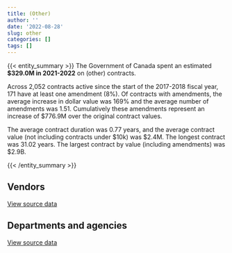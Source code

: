 ```yaml
---
title: (Other)
author: ''
date: '2022-08-28'
slug: other
categories: []
tags: []
---
```


<script src="/rmarkdown-libs/htmlwidgets/htmlwidgets.js"></script>
<link href="/rmarkdown-libs/datatables-css/datatables-crosstalk.css" rel="stylesheet" />
<script src="/rmarkdown-libs/datatables-binding/datatables.js"></script>
<script src="/rmarkdown-libs/jquery/jquery-3.6.0.min.js"></script>
<link href="/rmarkdown-libs/dt-core-bootstrap/css/dataTables.bootstrap.min.css" rel="stylesheet" />
<link href="/rmarkdown-libs/dt-core-bootstrap/css/dataTables.bootstrap.extra.css" rel="stylesheet" />
<script src="/rmarkdown-libs/dt-core-bootstrap/js/jquery.dataTables.min.js"></script>
<script src="/rmarkdown-libs/dt-core-bootstrap/js/dataTables.bootstrap.min.js"></script>
<link href="/rmarkdown-libs/crosstalk/css/crosstalk.min.css" rel="stylesheet" />
<script src="/rmarkdown-libs/crosstalk/js/crosstalk.min.js"></script>
<script src="/rmarkdown-libs/htmlwidgets/htmlwidgets.js"></script>
<link href="/rmarkdown-libs/datatables-css/datatables-crosstalk.css" rel="stylesheet" />
<script src="/rmarkdown-libs/datatables-binding/datatables.js"></script>
<script src="/rmarkdown-libs/jquery/jquery-3.6.0.min.js"></script>
<link href="/rmarkdown-libs/dt-core-bootstrap/css/dataTables.bootstrap.min.css" rel="stylesheet" />
<link href="/rmarkdown-libs/dt-core-bootstrap/css/dataTables.bootstrap.extra.css" rel="stylesheet" />
<script src="/rmarkdown-libs/dt-core-bootstrap/js/jquery.dataTables.min.js"></script>
<script src="/rmarkdown-libs/dt-core-bootstrap/js/dataTables.bootstrap.min.js"></script>
<link href="/rmarkdown-libs/crosstalk/css/crosstalk.min.css" rel="stylesheet" />
<script src="/rmarkdown-libs/crosstalk/js/crosstalk.min.js"></script>

{{< entity_summary >}}
The Government of Canada spent an estimated **\$329.0M in 2021-2022** on (other) contracts.

Across 2,052 contracts active since the start of the 2017-2018 fiscal year, 171 have at least one amendment (8%). Of contracts with amendments, the average increase in dollar value was 169% and the average number of amendments was 1.51. Cumulatively these amendments represent an increase of \$776.9M over the original contract values.

The average contract duration was 0.77 years, and the average contract value (not including contracts under \$10k) was \$2.4M. The longest contract was 31.02 years. The largest contract by value (including amendments) was \$2.9B.

{{< /entity_summary >}}

## Vendors

<div id="htmlwidget-1" style="width:100%;height:auto;" class="datatables html-widget"></div>
<script type="application/json" data-for="htmlwidget-1">{"x":{"style":"bootstrap","filter":"none","vertical":false,"data":[["<a href=\"/vendors/73719_newfoundland_labrador/\">73719 NEWFOUNDLAND LABRADOR<\/a>","<a href=\"/vendors/9168516_canada/\">9168516 CANADA<\/a>","<a href=\"/vendors/aeg_fuels/\">AEG FUELS<\/a>","<a href=\"/vendors/alinea_international/\">ALINEA INTERNATIONAL<\/a>","<a href=\"/vendors/amex_bank_of_canada/\">AMEX BANK OF CANADA<\/a>","<a href=\"/vendors/ansys_canada/\">ANSYS CANADA<\/a>","<a href=\"/vendors/aon_reed_stenhouse/\">AON REED STENHOUSE<\/a>","<a href=\"/vendors/brs_innovations/\">BRS INNOVATIONS<\/a>","<a href=\"/vendors/cache_computer_consulting/\">CACHE COMPUTER CONSULTING<\/a>","<a href=\"/vendors/campbell_scientific_canada/\">CAMPBELL SCIENTIFIC CANADA<\/a>","<a href=\"/vendors/canadian_bureau_for_international_education/\">CANADIAN BUREAU FOR INTERNATIONAL EDUCATION<\/a>","<a href=\"/vendors/cansel_survey_equipment/\">CANSEL SURVEY EQUIPMENT<\/a>","<a href=\"/vendors/cgi/\">CGI<\/a>","<a href=\"/vendors/concept_controls/\">CONCEPT CONTROLS<\/a>","<a href=\"/vendors/consortium_transtec_et_service/\">CONSORTIUM TRANSTEC ET SERVICE<\/a>","<a href=\"/vendors/convergint_technologies/\">CONVERGINT TECHNOLOGIES<\/a>","<a href=\"/vendors/cowatersogema/\">COWATERSOGEMA<\/a>","<a href=\"/vendors/dalhousie_university/\">DALHOUSIE UNIVERSITY<\/a>","<a href=\"/vendors/delco_automation/\">DELCO AUTOMATION<\/a>","<a href=\"/vendors/dnr_consulting_group/\">DNR CONSULTING GROUP<\/a>","<a href=\"/vendors/dst_consulting_engineers/\">DST CONSULTING ENGINEERS<\/a>","<a href=\"/vendors/eclipsys_solutions/\">ECLIPSYS SOLUTIONS<\/a>","<a href=\"/vendors/empowered_networks/\">EMPOWERED NETWORKS<\/a>","<a href=\"/vendors/esbe_scientific_industries/\">ESBE SCIENTIFIC INDUSTRIES<\/a>","<a href=\"/vendors/ference_company_consulting/\">FERENCE COMPANY CONSULTING<\/a>","<a href=\"/vendors/floyd_s_construction/\">FLOYD S CONSTRUCTION<\/a>","<a href=\"/vendors/forrester_research/\">FORRESTER RESEARCH<\/a>","<a href=\"/vendors/fugro_geosurveys/\">FUGRO GEOSURVEYS<\/a>","<a href=\"/vendors/gc_strategies/\">GC STRATEGIES<\/a>","<a href=\"/vendors/global_knowledge/\">GLOBAL KNOWLEDGE<\/a>","<a href=\"/vendors/great_slave_helicopters/\">GREAT SLAVE HELICOPTERS<\/a>","<a href=\"/vendors/hewlett_packard/\">HEWLETT PACKARD<\/a>","<a href=\"/vendors/hoskin_scientific/\">HOSKIN SCIENTIFIC<\/a>","<a href=\"/vendors/insa/\">INSA<\/a>","<a href=\"/vendors/institut_national_d_optique/\">INSTITUT NATIONAL D OPTIQUE<\/a>","<a href=\"/vendors/j_l_richards_associates/\">J L RICHARDS ASSOCIATES<\/a>","<a href=\"/vendors/jankel_tactical_systems/\">JANKEL TACTICAL SYSTEMS<\/a>","<a href=\"/vendors/jim_pattison_industries/\">JIM PATTISON INDUSTRIES<\/a>","<a href=\"/vendors/kenn_borek_air/\">KENN BOREK AIR<\/a>","<a href=\"/vendors/macdonald_dettwiler_and_associates/\">MACDONALD DETTWILER AND ASSOCIATES<\/a>","<a href=\"/vendors/maplesoft_consulting/\">MAPLESOFT CONSULTING<\/a>","<a href=\"/vendors/mcafee_international/\">MCAFEE INTERNATIONAL<\/a>","<a href=\"/vendors/mercury_marine/\">MERCURY MARINE<\/a>","<a href=\"/vendors/ministry_of_finance/\">MINISTRY OF FINANCE<\/a>","<a href=\"/vendors/mitsubishi_motor_sales/\">MITSUBISHI MOTOR SALES<\/a>","<a href=\"/vendors/nav_canada/\">NAV CANADA<\/a>","<a href=\"/vendors/navpoint_consulting_group/\">NAVPOINT CONSULTING GROUP<\/a>","<a href=\"/vendors/northern_construction/\">NORTHERN CONSTRUCTION<\/a>","<a href=\"/vendors/omnitech_electronics/\">OMNITECH ELECTRONICS<\/a>","<a href=\"/vendors/pattison_sign_group/\">PATTISON SIGN GROUP<\/a>","<a href=\"/vendors/pcl_constructors/\">PCL CONSTRUCTORS<\/a>","<a href=\"/vendors/phaselock_systems_international/\">PHASELOCK SYSTEMS INTERNATIONAL<\/a>","<a href=\"/vendors/purelogic/\">PURELOGIC<\/a>","<a href=\"/vendors/radiation_solutions/\">RADIATION SOLUTIONS<\/a>","<a href=\"/vendors/rapiscan_systems/\">RAPISCAN SYSTEMS<\/a>","<a href=\"/vendors/rhea/\">RHEA<\/a>","<a href=\"/vendors/softsim_technologies/\">SOFTSIM TECHNOLOGIES<\/a>","<a href=\"/vendors/subaru_canada/\">SUBARU CANADA<\/a>","<a href=\"/vendors/symcor/\">SYMCOR<\/a>","<a href=\"/vendors/systems_for_research/\">SYSTEMS FOR RESEARCH<\/a>","<a href=\"/vendors/testforce_systems/\">TESTFORCE SYSTEMS<\/a>","<a href=\"/vendors/the_mathworks/\">THE MATHWORKS<\/a>","<a href=\"/vendors/university_of_british_columbia/\">UNIVERSITY OF BRITISH COLUMBIA<\/a>","<a href=\"/vendors/university_of_calgary/\">UNIVERSITY OF CALGARY<\/a>","<a href=\"/vendors/university_of_new_brunswick/\">UNIVERSITY OF NEW BRUNSWICK<\/a>","<a href=\"/vendors/university_of_ottawa/\">UNIVERSITY OF OTTAWA<\/a>","<a href=\"/vendors/university_of_saskatchewan/\">UNIVERSITY OF SASKATCHEWAN<\/a>","<a href=\"/vendors/university_of_waterloo/\">UNIVERSITY OF WATERLOO<\/a>","<a href=\"/vendors/vaisala_canada/\">VAISALA CANADA<\/a>","<a href=\"/vendors/valcom_consulting/\">VALCOM CONSULTING<\/a>","<a href=\"/vendors/waters/\">WATERS<\/a>","<a href=\"/vendors/world_fuel_services/\">WORLD FUEL SERVICES<\/a>","<a href=\"/vendors/world_university_consortium/\">WORLD UNIVERSITY CONSORTIUM<\/a>","<a href=\"/vendors/world_university_service_of_canada/\">WORLD UNIVERSITY SERVICE OF CANADA<\/a>"],[295619.42,null,null,null,3097732.88,6856.44,1428352.95,null,14616.55,null,null,null,3469711.09,null,2635494.68,null,6157371.09,null,null,272887.53,null,132162.37,405180.39,null,null,1862.03,374052,null,null,null,null,12172.1,10141.52,null,null,null,null,null,null,null,5543948.02,1331181.36,null,72742.4,null,147804.21,null,null,null,null,363888608.47,null,null,41948.99,1259870.28,132567.62,null,null,null,null,null,null,131250,667145.97,null,98760.64,361147.76,null,null,435506.63,29715.52,1549647.42,2859178.36,1498258.21],[null,null,49023,49169.72,3106219.82,27594.67,1197740.86,543562.27,null,null,null,64268.44,3479217.15,null,2642715.21,null,6676448.23,null,null,null,9169.08,null,null,null,46486.92,null,null,1272976.99,null,null,null,null,19119.9,null,null,24973,11675.11,null,40342.47,22648.85,4547428.93,null,null,17743.16,null,166450.28,null,34155,null,null,364885563.56,11881.95,null,null,1263321.98,null,null,null,null,null,41018.44,10628.08,120750,413148.61,null,188140.96,362137.2,28418.25,39382.93,436699.8,null,208617.62,2867011.72,1502363.02],[null,null,56403.16,67217.04,3097732.88,null,2216042.96,1469631.34,null,10912.8,1441262.41,null,2034296.37,null,2635494.68,null,6658206.57,null,null,null,52292.39,null,null,19776.3,317818.76,null,null,null,872579.96,27572,null,null,null,173448.06,null,36131.75,null,null,null,13916.1,3058001.45,null,null,12916.8,null,165995.5,null,null,811148.63,null,241371306.31,null,null,24995.6,1259870.28,null,150762.08,27429.15,4646011.25,null,null,2932.54,40303.2,null,null,null,null,null,102400.14,218349.9,null,null,2859178.36,1498258.21],[null,27511.45,342461.22,2855110.56,3097732.88,null,537656.37,1469631.34,null,null,2768740.94,null,null,55483.12,2635494.68,202218.34,6658206.57,31570,165194.54,null,52292.39,null,null,18249.39,1467.63,null,null,null,3062420.04,null,219700.95,null,46491.64,39712.01,61362.42,49155,null,143411.18,null,9708.9,965538.63,null,78561,null,105906.29,null,327312.4,null,null,357942.15,241034720.32,null,9398.38,null,1259870.28,null,555840,null,5047006.26,48878.3,null,15209.42,39913.28,11300,7158.5,null,null,null,102400.14,null,null,null,2859178.36,1498258.21]],"container":"<table class=\"table table-striped table-hover row-border order-column display\">\n  <thead>\n    <tr>\n      <th>Vendor<\/th>\n      <th>2018-2019<\/th>\n      <th>2019-2020<\/th>\n      <th>2020-2021<\/th>\n      <th>2021-2022<\/th>\n    <\/tr>\n  <\/thead>\n<\/table>","options":{"order":[[4,"desc"]],"pageLength":10,"autoWidth":true,"columnDefs":[{"targets":1,"render":"function(data, type, row, meta) {\n    return type !== 'display' ? data : DTWidget.formatCurrency(data, \"$\", 2, 3, \",\", \".\", true, null);\n  }"},{"targets":2,"render":"function(data, type, row, meta) {\n    return type !== 'display' ? data : DTWidget.formatCurrency(data, \"$\", 2, 3, \",\", \".\", true, null);\n  }"},{"targets":3,"render":"function(data, type, row, meta) {\n    return type !== 'display' ? data : DTWidget.formatCurrency(data, \"$\", 2, 3, \",\", \".\", true, null);\n  }"},{"targets":4,"render":"function(data, type, row, meta) {\n    return type !== 'display' ? data : DTWidget.formatCurrency(data, \"$\", 2, 3, \",\", \".\", true, null);\n  }"},{"width":"16%","targets":[1,2,3,4]},{"className":"dt-right","targets":[1,2,3,4]}],"orderClasses":false}},"evals":["options.columnDefs.0.render","options.columnDefs.1.render","options.columnDefs.2.render","options.columnDefs.3.render"],"jsHooks":[]}</script>
<p class="text-right">
<a href="https://github.com/GoC-Spending/contracts-data/tree/main/data/out/categories/0_other/summary_by_fiscal_year_by_vendor.csv" class="source-data-link btn btn-link">View source data</a>
</p>

## Departments and agencies

<div id="htmlwidget-2" style="width:100%;height:auto;" class="datatables html-widget"></div>
<script type="application/json" data-for="htmlwidget-2">{"x":{"style":"bootstrap","filter":"none","vertical":false,"data":[["<a href=\"/departments/aafc-aac/\">Agriculture and Agri-Food Canada<\/a>","<a href=\"/departments/aandc-aadnc/\">Crown-Indigenous Relations and Northern Affairs Canada<\/a>","<a href=\"/departments/cannor/\">Canadian Northern Economic Development Agency<\/a>","<a href=\"/departments/cbsa-asfc/\">Canada Border Services Agency<\/a>","<a href=\"/departments/ced-dec/\">Canada Economic Development for Quebec Regions<\/a>","<a href=\"/departments/cer-rec/\">Canada Energy Regulator<\/a>","<a href=\"/departments/cfia-acia/\">Canadian Food Inspection Agency<\/a>","<a href=\"/departments/cnsc-ccsn/\">Canadian Nuclear Safety Commission<\/a>","<a href=\"/departments/csa-asc/\">Canadian Space Agency<\/a>","<a href=\"/departments/dfatd-maecd/\">Global Affairs Canada<\/a>","<a href=\"/departments/dfo-mpo/\">Fisheries and Oceans Canada<\/a>","<a href=\"/departments/dnd-mdn/\">National Defence<\/a>","<a href=\"/departments/ec/\">Environment and Climate Change Canada<\/a>","<a href=\"/departments/esdc-edsc/\">Employment and Social Development Canada<\/a>","<a href=\"/departments/hc-sc/\">Health Canada<\/a>","<a href=\"/departments/isc-sac/\">Indigenous Services Canada<\/a>","<a href=\"/departments/jus/\">Department of Justice Canada<\/a>","<a href=\"/departments/nrcan-rncan/\">Natural Resources Canada<\/a>","<a href=\"/departments/oag-bvg/\">Office of the Auditor General of Canada<\/a>","<a href=\"/departments/pc/\">Parks Canada<\/a>","<a href=\"/departments/pco-bcp/\">Privy Council Office<\/a>","<a href=\"/departments/phac-aspc/\">Public Health Agency of Canada<\/a>","<a href=\"/departments/ppsc-sppc/\">Public Prosecution Service of Canada<\/a>","<a href=\"/departments/pwgsc-tpsgc/\">Public Services and Procurement Canada<\/a>","<a href=\"/departments/rcmp-grc/\">Royal Canadian Mounted Police<\/a>","<a href=\"/departments/ssc-spc/\">Shared Services Canada<\/a>","<a href=\"/departments/tbs-sct/\">Treasury Board of Canada Secretariat<\/a>","<a href=\"/departments/tc/\">Transport Canada<\/a>"],[80270.87,0,null,9344848.39,52385.87,694539.87,624897,98760.64,1268234.86,22592908.49,1062378.08,6194224.05,13469.57,null,152291.66,10163.9,0,6985297.32,null,343099,42345.32,319158.81,null,370769346.18,894704.21,61288435.32,4555.3,51295.41],[207576.27,0,null,9509231.31,null,391148.6,null,168124.12,1264999.97,23014208.1,6010200.87,3457440.08,1014.62,271538.54,132409.57,12156.82,34422.38,4918289.34,18645,336483.16,null,262970.36,null,370698615.94,623142.04,41857522.14,null,17223.27],[11399.11,null,null,13952789.79,null,11534.5,10447.5,null,985521.89,28998937.07,5888052.07,1820249.84,null,73180.39,136527.47,85226.35,0,4870185.57,null,66067.21,null,128954.81,null,251700214.53,284325.5,20664729.31,null,744594.81],[120921.01,47696.06,39874.88,33110060.59,null,80726.31,null,279255.63,853623.15,28543155.92,231908.42,1950426.22,null,null,353684.07,125419.8,0,5199821.77,null,327940.17,null,34030.9,236573.88,251764098.61,64853.38,4611091.04,24998.99,1042486.85]],"container":"<table class=\"table table-striped table-hover row-border order-column display\">\n  <thead>\n    <tr>\n      <th>Department<\/th>\n      <th>2018-2019<\/th>\n      <th>2019-2020<\/th>\n      <th>2020-2021<\/th>\n      <th>2021-2022<\/th>\n    <\/tr>\n  <\/thead>\n<\/table>","options":{"order":[[4,"desc"]],"pageLength":10,"autoWidth":true,"columnDefs":[{"targets":1,"render":"function(data, type, row, meta) {\n    return type !== 'display' ? data : DTWidget.formatCurrency(data, \"$\", 2, 3, \",\", \".\", true, null);\n  }"},{"targets":2,"render":"function(data, type, row, meta) {\n    return type !== 'display' ? data : DTWidget.formatCurrency(data, \"$\", 2, 3, \",\", \".\", true, null);\n  }"},{"targets":3,"render":"function(data, type, row, meta) {\n    return type !== 'display' ? data : DTWidget.formatCurrency(data, \"$\", 2, 3, \",\", \".\", true, null);\n  }"},{"targets":4,"render":"function(data, type, row, meta) {\n    return type !== 'display' ? data : DTWidget.formatCurrency(data, \"$\", 2, 3, \",\", \".\", true, null);\n  }"},{"width":"16%","targets":[1,2,3,4]},{"className":"dt-right","targets":[1,2,3,4]}],"orderClasses":false}},"evals":["options.columnDefs.0.render","options.columnDefs.1.render","options.columnDefs.2.render","options.columnDefs.3.render"],"jsHooks":[]}</script>
<p class="text-right">
<a href="https://github.com/GoC-Spending/contracts-data/tree/main/data/out/categories/0_other/summary_by_fiscal_year_by_department.csv" class="source-data-link btn btn-link">View source data</a>
</p>

